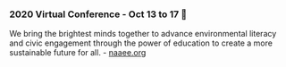 ### 2020 Virtual Conference - Oct 13 to 17   👋

We bring the brightest minds together to advance environmental literacy and civic engagement
through the power of education to create a more sustainable future for all. - [naaee.org](https://naaee.org/)
